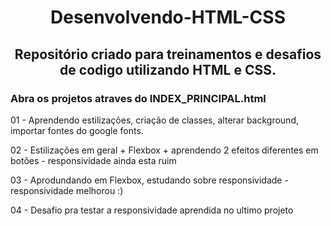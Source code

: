 <h1 align="center">Desenvolvendo-HTML-CSS</h1>

<h2 align="center">Repositório criado para treinamentos e desafios de codigo utilizando HTML e CSS.</h2>

### Abra os projetos atraves do INDEX_PRINCIPAL.html


01 - Aprendendo estilizações, criação de classes, alterar background, importar fontes do google fonts.

02 - Estilizações em geral + Flexbox + aprendendo 2 efeitos diferentes em botões - responsividade ainda esta ruim

03 - Aprodundando em Flexbox, estudando sobre responsividade - responsividade melhorou :)

04 - Desafio pra testar a responsividade aprendida no ultimo projeto
